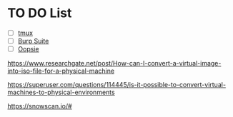 # TO DO List

- [ ] [tmux](obsidian://open?vault=cybersecNotes&file=Cheat%20Sheet%2Ftmux)
- [ ] [Burp Suite](obsidian://open?vault=cybersecNotes&file=Cheat%20Sheet%2FWeb%2FBurp%20Suite%20TO%20DO)
- [ ] [Oopsie](obsidian://open?vault=cybersecNotes&file=Writeups%2FHTB%2FVery%20Easy%2FOopsie%20TO%20DO%2F00%20-%20Oopsie)

https://www.researchgate.net/post/How-can-I-convert-a-virtual-image-into-iso-file-for-a-physical-machine

https://superuser.com/questions/114445/is-it-possible-to-convert-virtual-machines-to-physical-environments

https://snowscan.io/#